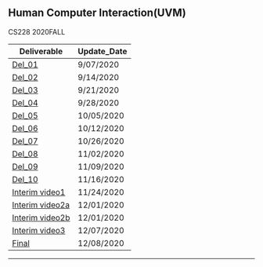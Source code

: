 ## Human Computer Interaction(UVM)
CS228 2020FALL

Deliverable | Update_Date |
---- | --- |
[Del_01](https://www.youtube.com/playlist?list=PLdpg8VRddE60_vZek50X1QUTbByW9rNs-) | 9/07/2020|
[Del_02](https://www.youtube.com/playlist?list=PLdpg8VRddE61jvtg5A9VjeqlCNZNWF7Vt) | 9/14/2020| 
[Del_03](https://www.youtube.com/playlist?list=PLdpg8VRddE608W4wTnAFhSdJWJrMLIgPD) | 9/21/2020|
[Del_04](https://i.imgur.com/vQazKn1.png) | 9/28/2020| 
[Del_05](https://www.youtube.com/playlist?list=PLdpg8VRddE61gtc4XDhp-lYWr8e9z4w6y) | 10/05/2020| 
[Del_06](https://www.youtube.com/playlist?list=PLdpg8VRddE63Km20ZfeE75w-BlOx-2qrY) | 10/12/2020| 
[Del_07](https://www.youtube.com/playlist?list=PLdpg8VRddE61y8Rby379lIQlDg2I6OhYu) | 10/26/2020| 
[Del_08](https://youtu.be/ikmecEYJsuA) | 11/02/2020| 
[Del_09](https://www.youtube.com/playlist?list=PLdpg8VRddE611ikRVGqgraP-VIfSltNXK) | 11/09/2020|
[Del_10](https://youtube.com/playlist?list=PLdpg8VRddE61ONUFSi9oyp7A21jUg20LU) | 11/16/2020|
[Interim video1](https://youtu.be/xiq5rARmJkA) | 11/24/2020|
[Interim video2a](https://youtu.be/DzrAip8wAjA) | 12/01/2020|
[Interim video2b](https://youtu.be/mY5ctL9TpIE) | 12/01/2020|
[Interim video3](https://youtu.be/BP9NhRZN4vs) | 12/07/2020|
[Final](https://youtu.be/ZH-P9LOMy5k) | 12/08/2020|
---
